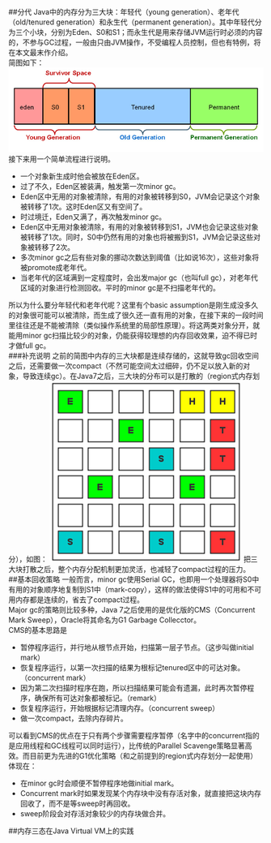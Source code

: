 ##分代
Java中的内存分为三大块：年轻代（young generation）、老年代（old/tenured generation）和永生代（permanent generation）。其中年轻代分为三个小块，分别为Eden、S0和S1；而永生代是用来存储JVM运行时必须的内容的，不参与GC过程，一般由只由JVM操作，不受编程人员控制，但也有特例，将在本文最末作介绍。<br>
简图如下：
![](https://github.com/dbt4516/doc/blob/master/2016/pic/Java-generation-and-jvisualvm-in-action-1.png.jpg)
接下来用一个简单流程进行说明。
* 一个对象新生成时他会被放在Eden区。
* 过了不久，Eden区被装满，触发第一次minor gc。
* Eden区中无用的对象被清除，有用的对象被转移到S0，JVM会记录这个对象被转移了1次。这时Eden区又有空间了。
* 时过境迁，Eden又满了，再次触发minor gc。
* Eden区中无用对象被清除，有用的对象被转移到S1，JVM也会记录这些对象被转移了1次。同时，S0中仍然有用的对象也将被搬到S1，JVM会记录这些对象被转移了2次。
* 多次minor gc之后有些对象的挪动次数达到阈值（比如说16次），这些对象将被promote成老年代。
* 当老年代的区域满到一定程度时，会出发major gc（也叫full gc），对老年代区域的对象进行检测回收。平时的minor gc是不扫描老年代的。

所以为什么要分年轻代和老年代呢？这里有个basic assumption是刚生成没多久的对象很可能可以被清除，而生成了很久还一直有用的对象，在接下来的一段时间里往往还是不能被清除（类似操作系统里的局部性原理）。将这两类对象分开，就能用minor gc扫描比较少的对象，仍能获得较理想的内存回收效果，迫不得已时才做full gc。<br>
###补充说明
之前的简图中内存的三大块都是连续存储的，这就导致gc回收空间之后，还需要做一次compact（不然可能空间太过细碎，仍不足以放入新的对象，导致连续gc）。在Java7之后，三大块的分布可以是打散的（region式内存划分），如图：
![](https://github.com/dbt4516/doc/blob/master/2016/pic/Java-generation-and-jvisualvm-in-action-2.png.jpg)
把三大块打散之后，整个内存分配机制更加灵活，也减轻了compact过程的压力。<br>
##基本回收策略
一般而言，minor gc使用Serial GC，也即用一个处理器将S0中有用的对象顺序地复制到S1中（mark-copy），这样的做法使得S1中的可用和不可用内存都是连续的，省去了compact过程。<br>
Major gc的策略则比较多种，Java 7之后使用的是优化版的CMS（Concurrent Mark Sweep），Oracle将其命名为G1 Garbage Collecctor。<br>
CMS的基本思路是
* 暂停程序运行，并行地从根节点开始，扫描第一层子节点。（这步叫做initial mark）
* 恢复程序运行，以第一次扫描的结果为根标记tenured区中的可达对象。（concurrent mark）
* 因为第二次扫描时程序在跑，所以扫描结果可能会有遗漏，此时再次暂停程序，确保所有可达对象都被标记。（remark）
* 恢复程序运行，开始根据标记清理内存。（concurrent sweep）
* 做一次compact，去除内存碎片。

可以看到CMS的优点在于只有两个步骤需要程序暂停（名字中的concurrent指的是应用线程和GC线程可以同时运行），比传统的Parallel Scavenge策略显著高效。而目前更为先进的G1优化策略（和之前提到的region式内存划分一起使用）体现在：
* 在minor gc时会顺便不暂停程序地做initial mark。
* Concurrent mark时如果发现某个内存块中没有存活对象，就直接把这块内存回收了，而不是等sweep时再回收。
* sweep阶段会对存活对象较少的内存块做合并。

##内存三态在Java Virtual VM上的实践
